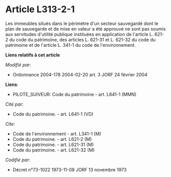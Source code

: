 # Article L313-2-1

Les immeubles situés dans le périmètre d'un secteur sauvegardé dont le plan de sauvegarde et de mise en valeur a été approuvé
ne sont pas soumis aux servitudes d'utilité publique instituées en application de l'article L. 621-2 du code du patrimoine,
des articles L. 621-31 et L. 621-32 du code du patrimoine et de l'article L. 341-1 du code de l'environnement.

**Liens relatifs à cet article**

_Modifié par_:

  - Ordonnance 2004-178 2004-02-20 art. 3 JORF 24 février 2004

**Liens**:

  - PILOTE_SUIVEUR: Code du patrimoine - art. L641-1 (MMN)

_Cité par_:

  - Code du patrimoine. - art. L641-1 (VD)

_Cite_:

  - Code de l'environnement - art. L341-1 (M)
  - Code du patrimoine. - art. L621-2 (M)
  - Code du patrimoine. - art. L621-31 (M)
  - Code du patrimoine. - art. L621-32 (M)

_Codifié par_:

  - Décret n°73-1022 1973-11-08 JORF 13 novembre 1973
